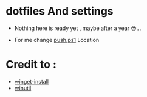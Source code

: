 # dotfiles And settings

 - Nothing here is ready yet , maybe after a year 😒...
 
 - For me change [push.ps1](https://github.com/Qaddoumi/dotfiles/blob/master/push.ps1) Location



































# Credit to :
 - [winget-install](https://github.com/asheroto/winget-install)
 - [winutil](https://github.com/ChrisTitusTech/winutil)
